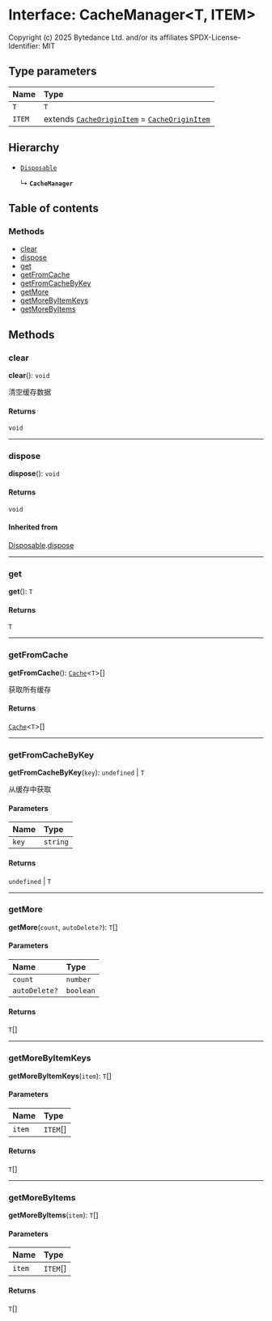 # Interface: CacheManager\<T, ITEM>

Copyright (c) 2025 Bytedance Ltd. and/or its affiliates
SPDX-License-Identifier: MIT

## Type parameters

| Name | Type |
| :------ | :------ |
| `T` | `T` |
| `ITEM` | extends [`CacheOriginItem`](/auto-docs/fixed-layout-editor/interfaces/CacheOriginItem.md) = [`CacheOriginItem`](/auto-docs/fixed-layout-editor/interfaces/CacheOriginItem.md) |

## Hierarchy

* [`Disposable`](/auto-docs/fixed-layout-editor/interfaces/Disposable-1.md)

  ↳ **`CacheManager`**

## Table of contents

### Methods

* [clear](/auto-docs/fixed-layout-editor/interfaces/CacheManager.md#clear)
* [dispose](/auto-docs/fixed-layout-editor/interfaces/CacheManager.md#dispose)
* [get](/auto-docs/fixed-layout-editor/interfaces/CacheManager.md#get)
* [getFromCache](/auto-docs/fixed-layout-editor/interfaces/CacheManager.md#getfromcache)
* [getFromCacheByKey](/auto-docs/fixed-layout-editor/interfaces/CacheManager.md#getfromcachebykey)
* [getMore](/auto-docs/fixed-layout-editor/interfaces/CacheManager.md#getmore)
* [getMoreByItemKeys](/auto-docs/fixed-layout-editor/interfaces/CacheManager.md#getmorebyitemkeys)
* [getMoreByItems](/auto-docs/fixed-layout-editor/interfaces/CacheManager.md#getmorebyitems)

## Methods

### clear

**clear**(): `void`

清空缓存数据

#### Returns

`void`

***

### dispose

**dispose**(): `void`

#### Returns

`void`

#### Inherited from

[Disposable](/auto-docs/fixed-layout-editor/interfaces/Disposable-1.md).[dispose](/auto-docs/fixed-layout-editor/interfaces/Disposable-1.md#dispose)

***

### get

**get**(): `T`

#### Returns

`T`

***

### getFromCache

**getFromCache**(): [`Cache`](/auto-docs/fixed-layout-editor/types/Cache-1.md)<`T`>\[]

获取所有缓存

#### Returns

[`Cache`](/auto-docs/fixed-layout-editor/types/Cache-1.md)<`T`>\[]

***

### getFromCacheByKey

**getFromCacheByKey**(`key`): `undefined` | `T`

从缓存中获取

#### Parameters

| Name | Type |
| :------ | :------ |
| `key` | `string` |

#### Returns

`undefined` | `T`

***

### getMore

**getMore**(`count`, `autoDelete?`): `T`\[]

#### Parameters

| Name | Type |
| :------ | :------ |
| `count` | `number` |
| `autoDelete?` | `boolean` |

#### Returns

`T`\[]

***

### getMoreByItemKeys

**getMoreByItemKeys**(`item`): `T`\[]

#### Parameters

| Name | Type |
| :------ | :------ |
| `item` | `ITEM`\[] |

#### Returns

`T`\[]

***

### getMoreByItems

**getMoreByItems**(`item`): `T`\[]

#### Parameters

| Name | Type |
| :------ | :------ |
| `item` | `ITEM`\[] |

#### Returns

`T`\[]
